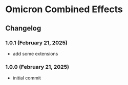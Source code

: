 # Omicron Combined Effects

## Changelog

### 1.0.1 (February 21, 2025)
+ add some extensions

### 1.0.0 (February 21, 2025)
+ initial commit
